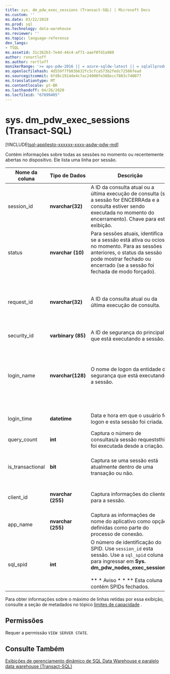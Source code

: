 ```yaml
---
title: sys. dm_pdw_exec_sessions (Transact-SQL) | Microsoft Docs
ms.custom: ''
ms.date: 03/22/2019
ms.prod: sql
ms.technology: data-warehouse
ms.reviewer: ''
ms.topic: language-reference
dev_langs:
- TSQL
ms.assetid: 31c262b3-7e4d-44c4-af71-aaef0fd1a980
author: ronortloff
ms.author: rortloff
monikerRange: '>= aps-pdw-2016 || = azure-sqldw-latest || = sqlallproducts-allversions'
ms.openlocfilehash: 4d559f7fb03b632fc5cfca573b2fedc72506fead
ms.sourcegitcommit: 6fd8c1914de4c7ac24900fe388ecc7883c740077
ms.translationtype: MT
ms.contentlocale: pt-BR
ms.lasthandoff: 04/26/2020
ms.locfileid: "67899405"
---
```

# <a name="sysdm_pdw_exec_sessions-transact-sql"></a>sys. dm_pdw_exec_sessions (Transact-SQL)
[!INCLUDE[tsql-appliesto-xxxxxx-xxxx-asdw-pdw-md](../../includes/tsql-appliesto-xxxxxx-xxxx-asdw-pdw-md.md)]

  Contém informações sobre todas as sessões no momento ou recentemente abertas no dispositivo. Ele lista uma linha por sessão.  
  
|Nome da coluna|Tipo de Dados|Descrição|Intervalo|  
|-----------------|---------------|-----------------|-----------|  
|session_id|**nvarchar(32)**|A ID da consulta atual ou a última execução de consulta (se a sessão for ENCERRAda e a consulta estiver sendo executada no momento do encerramento). Chave para esta exibição.|Exclusivo em todas as sessões no sistema.|  
|status|**nvarchar (10)**|Para sessões atuais, identifica se a sessão está ativa ou ociosa no momento. Para as sessões anteriores, o status da sessão pode mostrar fechado ou encerrado (se a sessão foi fechada de modo forçado).|' ATIVO ', ' FECHADO ', ' OCIOSO ', ' ENCERRADO '|  
|request_id|**nvarchar(32)**|A ID da consulta atual ou da última execução de consulta.|Exclusivo em todas as solicitações no sistema. NULL se nenhum tiver sido executado.|  
|security_id|**varbinary (85)**|A ID de segurança do principal que está executando a sessão.||  
|login_name|**nvarchar(128)**|O nome de logon da entidade de segurança que está executando a sessão.|Qualquer cadeia de caracteres que esteja de acordo com as convenções de nomenclatura de usuário.|  
|login_time|**datetime**|Data e hora em que o usuário fez logon e esta sessão foi criada.|**Data** e hora válidas antes da hora atual.|  
|query_count|**int**|Captura o número de consultas/a sessão requeststhis foi executada desde a criação.|Maior ou igual a 0.|  
|is_transactional|**bit**|Captura se uma sessão está atualmente dentro de uma transação ou não.|0 para confirmação automática, 1 para transacional.|  
|client_id|**nvarchar (255)**|Captura informações do cliente para a sessão.|Qualquer cadeia de caracteres válida.|  
|app_name|**nvarchar (255)**|Captura as informações de nome do aplicativo como opção definidas como parte do processo de conexão.|Qualquer cadeia de caracteres válida.|  
|sql_spid|**int**|O número de identificação do SPID. Use `session_id` esta sessão. Use a `sql_spid` coluna para ingressar em **Sys. dm_pdw_nodes_exec_sessions**.<br /><br /> ** \* Aviso \* \* ** Esta coluna contém SPIDs fechados.||  
  
 Para obter informações sobre o máximo de linhas retidas por essa exibição, consulte a seção de metadados no tópico [limites de capacidade](/azure/sql-data-warehouse/sql-data-warehouse-service-capacity-limits#metadata) .  
  
## <a name="permissions"></a>Permissões  
 Requer a permissão `VIEW SERVER STATE`.  
  
## <a name="see-also"></a>Consulte Também  
 [Exibições de gerenciamento dinâmico de SQL Data Warehouse e paralelo data warehouse &#40;Transact-SQL&#41;](../../relational-databases/system-dynamic-management-views/sql-and-parallel-data-warehouse-dynamic-management-views.md)  
  
  
